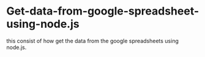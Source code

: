# Get-data-from-google-spreadsheet-using-node.js
this consist of how get the data from the google spreadsheets using node.js. 
